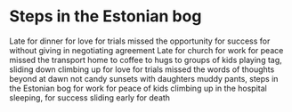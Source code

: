 # Steps in the Estonian bog


Late for dinner
for love
for trials
missed the opportunity
for success
for without giving in
negotiating agreement
Late for church
for work
for peace
missed the transport
home to coffee to hugs to groups
of kids
playing tag, sliding down
climbing up
for love
for trials
missed the words
of thoughts beyond at dawn not candy
sunsets with daughters
muddy pants, steps in the Estonian bog
for work
for peace
of kids climbing up
in the hospital
sleeping, for success
sliding
early for death
